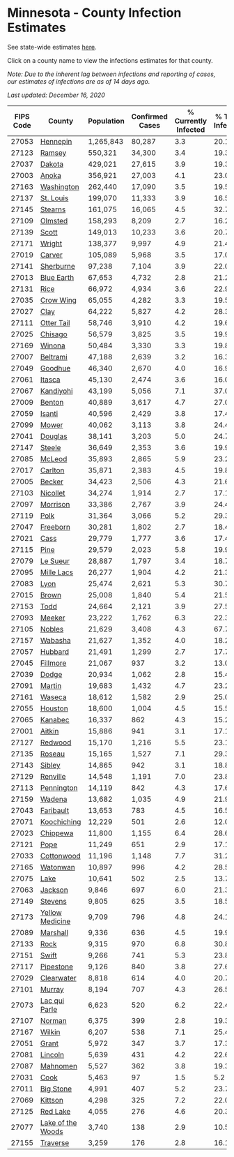 # Minnesota - County Infection Estimates

See state-wide estimates [here](/infections/us-mn).

Click on a county name to view the infections estimates for that county.

*Note: Due to the inherent lag between infections and reporting of cases, our estimates of infections are as of 14 days ago.*

*Last updated: December 16, 2020*

|   FIPS Code |                                 County |   Population |   Confirmed Cases |   % Currently Infected |   % Total Infected |
|-------------|----------------------------------------|--------------|-------------------|------------------------|--------------------|
|       27053 |                   [Hennepin](hennepin) |    1,265,843 |            80,287 |                    3.3 |               20.1 |
|       27123 |                       [Ramsey](ramsey) |      550,321 |            34,300 |                    3.4 |               19.3 |
|       27037 |                       [Dakota](dakota) |      429,021 |            27,615 |                    3.9 |               19.3 |
|       27003 |                         [Anoka](anoka) |      356,921 |            27,003 |                    4.1 |               23.0 |
|       27163 |               [Washington](washington) |      262,440 |            17,090 |                    3.5 |               19.5 |
|       27137 |                 [St. Louis](st.-louis) |      199,070 |            11,333 |                    3.9 |               16.5 |
|       27145 |                     [Stearns](stearns) |      161,075 |            16,065 |                    4.5 |               32.7 |
|       27109 |                     [Olmsted](olmsted) |      158,293 |             8,209 |                    2.7 |               16.2 |
|       27139 |                         [Scott](scott) |      149,013 |            10,233 |                    3.6 |               20.7 |
|       27171 |                       [Wright](wright) |      138,377 |             9,997 |                    4.9 |               21.4 |
|       27019 |                       [Carver](carver) |      105,089 |             5,968 |                    3.5 |               17.0 |
|       27141 |                 [Sherburne](sherburne) |       97,238 |             7,104 |                    3.9 |               22.0 |
|       27013 |               [Blue Earth](blue-earth) |       67,653 |             4,732 |                    2.8 |               21.2 |
|       27131 |                           [Rice](rice) |       66,972 |             4,934 |                    3.6 |               22.9 |
|       27035 |                 [Crow Wing](crow-wing) |       65,055 |             4,282 |                    3.3 |               19.5 |
|       27027 |                           [Clay](clay) |       64,222 |             5,827 |                    4.2 |               28.3 |
|       27111 |               [Otter Tail](otter-tail) |       58,746 |             3,910 |                    4.2 |               19.6 |
|       27025 |                     [Chisago](chisago) |       56,579 |             3,825 |                    3.5 |               19.9 |
|       27169 |                       [Winona](winona) |       50,484 |             3,330 |                    3.3 |               19.8 |
|       27007 |                   [Beltrami](beltrami) |       47,188 |             2,639 |                    3.2 |               16.3 |
|       27049 |                     [Goodhue](goodhue) |       46,340 |             2,670 |                    4.0 |               16.9 |
|       27061 |                       [Itasca](itasca) |       45,130 |             2,474 |                    3.6 |               16.0 |
|       27067 |                 [Kandiyohi](kandiyohi) |       43,199 |             5,056 |                    7.1 |               37.0 |
|       27009 |                       [Benton](benton) |       40,889 |             3,617 |                    4.7 |               27.0 |
|       27059 |                       [Isanti](isanti) |       40,596 |             2,429 |                    3.8 |               17.4 |
|       27099 |                         [Mower](mower) |       40,062 |             3,113 |                    3.8 |               24.4 |
|       27041 |                     [Douglas](douglas) |       38,141 |             3,203 |                    5.0 |               24.7 |
|       27147 |                       [Steele](steele) |       36,649 |             2,353 |                    3.6 |               19.9 |
|       27085 |                       [McLeod](mcleod) |       35,893 |             2,865 |                    5.9 |               23.2 |
|       27017 |                     [Carlton](carlton) |       35,871 |             2,383 |                    4.5 |               19.8 |
|       27005 |                       [Becker](becker) |       34,423 |             2,506 |                    4.3 |               21.6 |
|       27103 |                   [Nicollet](nicollet) |       34,274 |             1,914 |                    2.7 |               17.1 |
|       27097 |                   [Morrison](morrison) |       33,386 |             2,767 |                    3.9 |               24.4 |
|       27119 |                           [Polk](polk) |       31,364 |             3,066 |                    5.2 |               29.3 |
|       27047 |                   [Freeborn](freeborn) |       30,281 |             1,802 |                    2.7 |               18.4 |
|       27021 |                           [Cass](cass) |       29,779 |             1,777 |                    3.6 |               17.4 |
|       27115 |                           [Pine](pine) |       29,579 |             2,023 |                    5.8 |               19.9 |
|       27079 |                   [Le Sueur](le-sueur) |       28,887 |             1,797 |                    3.4 |               18.7 |
|       27095 |               [Mille Lacs](mille-lacs) |       26,277 |             1,904 |                    4.2 |               21.3 |
|       27083 |                           [Lyon](lyon) |       25,474 |             2,621 |                    5.3 |               30.7 |
|       27015 |                         [Brown](brown) |       25,008 |             1,840 |                    5.4 |               21.5 |
|       27153 |                           [Todd](todd) |       24,664 |             2,121 |                    3.9 |               27.5 |
|       27093 |                       [Meeker](meeker) |       23,222 |             1,762 |                    6.3 |               22.3 |
|       27105 |                       [Nobles](nobles) |       21,629 |             3,408 |                    4.3 |               67.7 |
|       27157 |                     [Wabasha](wabasha) |       21,627 |             1,352 |                    4.0 |               18.2 |
|       27057 |                     [Hubbard](hubbard) |       21,491 |             1,299 |                    2.7 |               17.7 |
|       27045 |                   [Fillmore](fillmore) |       21,067 |               937 |                    3.2 |               13.0 |
|       27039 |                         [Dodge](dodge) |       20,934 |             1,062 |                    2.8 |               15.4 |
|       27091 |                       [Martin](martin) |       19,683 |             1,432 |                    4.7 |               23.2 |
|       27161 |                       [Waseca](waseca) |       18,612 |             1,582 |                    2.9 |               25.0 |
|       27055 |                     [Houston](houston) |       18,600 |             1,004 |                    4.5 |               15.5 |
|       27065 |                     [Kanabec](kanabec) |       16,337 |               862 |                    4.3 |               15.2 |
|       27001 |                       [Aitkin](aitkin) |       15,886 |               941 |                    3.1 |               17.1 |
|       27127 |                     [Redwood](redwood) |       15,170 |             1,216 |                    5.5 |               23.1 |
|       27135 |                       [Roseau](roseau) |       15,165 |             1,527 |                    7.1 |               29.3 |
|       27143 |                       [Sibley](sibley) |       14,865 |               942 |                    3.1 |               18.8 |
|       27129 |                   [Renville](renville) |       14,548 |             1,191 |                    7.0 |               23.8 |
|       27113 |               [Pennington](pennington) |       14,119 |               842 |                    4.3 |               17.6 |
|       27159 |                       [Wadena](wadena) |       13,682 |             1,035 |                    4.9 |               21.9 |
|       27043 |                 [Faribault](faribault) |       13,653 |               783 |                    4.5 |               16.5 |
|       27071 |             [Koochiching](koochiching) |       12,229 |               501 |                    2.6 |               12.0 |
|       27023 |                   [Chippewa](chippewa) |       11,800 |             1,155 |                    6.4 |               28.6 |
|       27121 |                           [Pope](pope) |       11,249 |               651 |                    2.9 |               17.1 |
|       27033 |               [Cottonwood](cottonwood) |       11,196 |             1,148 |                    7.7 |               31.2 |
|       27165 |                   [Watonwan](watonwan) |       10,897 |               996 |                    4.2 |               28.5 |
|       27075 |                           [Lake](lake) |       10,641 |               502 |                    2.5 |               13.7 |
|       27063 |                     [Jackson](jackson) |        9,846 |               697 |                    6.0 |               21.3 |
|       27149 |                     [Stevens](stevens) |        9,805 |               625 |                    3.5 |               18.5 |
|       27173 |     [Yellow Medicine](yellow-medicine) |        9,709 |               796 |                    4.8 |               24.1 |
|       27089 |                   [Marshall](marshall) |        9,336 |               636 |                    4.5 |               19.9 |
|       27133 |                           [Rock](rock) |        9,315 |               970 |                    6.8 |               30.8 |
|       27151 |                         [Swift](swift) |        9,266 |               741 |                    5.3 |               23.8 |
|       27117 |                 [Pipestone](pipestone) |        9,126 |               840 |                    3.8 |               27.6 |
|       27029 |               [Clearwater](clearwater) |        8,818 |               614 |                    4.0 |               20.7 |
|       27101 |                       [Murray](murray) |        8,194 |               707 |                    4.3 |               26.5 |
|       27073 |         [Lac qui Parle](lac-qui-parle) |        6,623 |               520 |                    6.2 |               22.4 |
|       27107 |                       [Norman](norman) |        6,375 |               399 |                    2.8 |               19.3 |
|       27167 |                       [Wilkin](wilkin) |        6,207 |               538 |                    7.1 |               25.4 |
|       27051 |                         [Grant](grant) |        5,972 |               347 |                    3.7 |               17.3 |
|       27081 |                     [Lincoln](lincoln) |        5,639 |               431 |                    4.2 |               22.6 |
|       27087 |                   [Mahnomen](mahnomen) |        5,527 |               362 |                    3.8 |               19.3 |
|       27031 |                           [Cook](cook) |        5,463 |                97 |                    1.5 |                5.2 |
|       27011 |                 [Big Stone](big-stone) |        4,991 |               407 |                    5.2 |               23.7 |
|       27069 |                     [Kittson](kittson) |        4,298 |               325 |                    7.2 |               22.0 |
|       27125 |                   [Red Lake](red-lake) |        4,055 |               276 |                    4.6 |               20.3 |
|       27077 | [Lake of the Woods](lake-of-the-woods) |        3,740 |               138 |                    2.9 |               10.5 |
|       27155 |                   [Traverse](traverse) |        3,259 |               176 |                    2.8 |               16.1 |